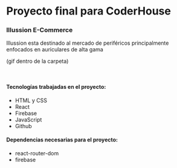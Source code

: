 <h1>Proyecto final para CoderHouse</h1>
<h3>Illussion E-Commerce</h3>
<p>Illussion esta destinado al mercado de periféricos principalmente enfocados en auriculares de alta gama</p>
<p>(gif dentro de la carpeta)</p>
</br>
<h4>Tecnologías trabajadas en el proyecto:</h4>
<ul>
<li>HTML y CSS</li>
<li>React</li>
<li>Firebase</li>
<li>JavaScript</li>
<li>Github</li>
</ul>
<h4>Dependencias necesarias para el proyecto:</h4>
<ul>
<li>react-router-dom</li>
<li>firebase</li>
</ul>